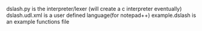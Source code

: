 dslash.py is the interpreter/lexer (will create a c interpreter eventually)
dslash.udl.xml is a user defined language(for notepad++)
example.dslash is an example functions file
